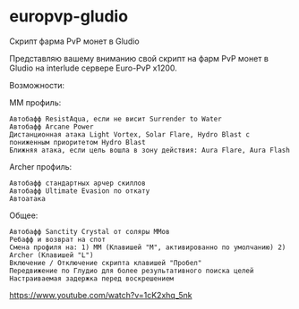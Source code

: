 # europvp-gludio
Скрипт фарма PvP монет в Gludio

Представляю вашему вниманию свой скрипт на фарм PvP монет в Gludio на interlude сервере Euro-PvP x1200.

Возможности:

 

ММ профиль:

    Автобафф ResistAqua, если не висит Surrender to Water
    Автобафф Arcane Power
    Дистанционная атака Light Vortex, Solar Flare, Hydro Blast с пониженным приоритетом Hydro Blast
    Ближняя атака, если цель вошла в зону действия: Aura Flare, Aura Flash

Archer профиль:

    Автобафф стандартных арчер скиллов
    Автобафф Ultimate Evasion по откату
    Автоатака

Общее:

    Автобафф Sanctity Crystal от соляры ММов
    Ребафф и возврат на спот
    Смена профиля на: 1) ММ (Клавишей "М", активированно по умолчанию) 2) Archer (Клавишей "L")
    Включение / Отключение скрипта клавишей "Пробел"
    Передвижение по Глудио для более результативного поиска целей
    Настраиваемая задержка перед воскрешением


https://www.youtube.com/watch?v=1cK2xhq_5nk